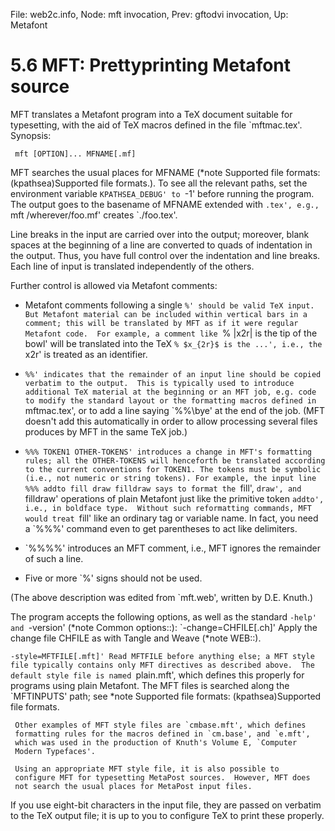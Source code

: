 File: web2c.info,  Node: mft invocation,  Prev: gftodvi invocation,  Up: Metafont

5.6 MFT: Prettyprinting Metafont source
=======================================

MFT translates a Metafont program into a TeX document suitable for
typesetting, with the aid of TeX macros defined in the file
`mftmac.tex'.  Synopsis:

     mft [OPTION]... MFNAME[.mf]

   MFT searches the usual places for MFNAME (*note Supported file
formats: (kpathsea)Supported file formats.).  To see all the relevant
paths, set the environment variable `KPATHSEA_DEBUG' to `-1' before
running the program.  The output goes to the basename of MFNAME extended
with `.tex', e.g., `mft /wherever/foo.mf' creates `./foo.tex'.

   Line breaks in the input are carried over into the output; moreover,
blank spaces at the beginning of a line are converted to quads of
indentation in the output. Thus, you have full control over the
indentation and line breaks. Each line of input is translated
independently of the others.

   Further control is allowed via Metafont comments: 
   * Metafont comments following a single `%' should be valid TeX
     input.  But Metafont material can be included within vertical bars
     in a comment; this will be translated by MFT as if it were regular
     Metafont code.  For example, a comment like `% |x2r| is the tip of
     the bowl' will be translated into the TeX `% $x_{2r}$ is the ...',
     i.e., the `x2r' is treated as an identifier.

   * `%%' indicates that the remainder of an input line should be copied
     verbatim to the output.  This is typically used to introduce
     additional TeX material at the beginning or an MFT job, e.g. code
     to modify the standard layout or the formatting macros defined in
     `mftmac.tex', or to add a line saying `%%\bye' at the end of the
     job.  (MFT doesn't add this automatically in order to allow
     processing several files produces by MFT in the same TeX job.)

   * `%%% TOKEN1 OTHER-TOKENS' introduces a change in MFT's formatting
     rules; all the OTHER-TOKENS will henceforth be translated
     according to the current conventions for TOKEN1. The tokens must
     be symbolic (i.e., not numeric or string tokens). For example, the
     input line
          %%% addto fill draw filldraw
     says to format the `fill', `draw', and `filldraw' operations of
     plain Metafont just like the primitive token `addto', i.e., in
     boldface type.  Without such reformatting commands, MFT would
     treat `fill' like an ordinary tag or variable name.  In fact, you
     need a `%%%' command even to get parentheses to act like
     delimiters.

   * `%%%%' introduces an MFT comment, i.e., MFT ignores the remainder
     of such a line.

   * Five or more `%' signs should not be used.

   (The above description was edited from `mft.web', written by
D.E. Knuth.)

   The program accepts the following options, as well as the standard
`-help' and `-version' (*note Common options::):
`-change=CHFILE[.ch]'
     Apply the change file CHFILE as with Tangle and Weave (*note
     WEB::).

`-style=MFTFILE[.mft]'
     Read MFTFILE before anything else; a MFT style file typically
     contains only MFT directives as described above.  The default
     style file is named `plain.mft', which defines this properly for
     programs using plain Metafont.  The MFT files is searched along the
     `MFTINPUTS' path; see *note Supported file formats:
     (kpathsea)Supported file formats.

     Other examples of MFT style files are `cmbase.mft', which defines
     formatting rules for the macros defined in `cm.base', and `e.mft',
     which was used in the production of Knuth's Volume E, `Computer
     Modern Typefaces'.

     Using an appropriate MFT style file, it is also possible to
     configure MFT for typesetting MetaPost sources.  However, MFT does
     not search the usual places for MetaPost input files.

   If you use eight-bit characters in the input file, they are passed
on verbatim to the TeX output file; it is up to you to configure TeX to
print these properly.


